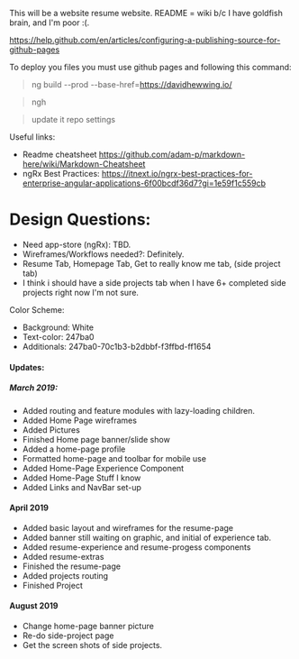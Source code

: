 This will be a website resume website. README = wiki b/c I have goldfish brain, and I'm poor :(.

https://help.github.com/en/articles/configuring-a-publishing-source-for-github-pages

To deploy you files you must use github pages and following this command:
> ng build --prod --base-href=https://davidhewwing.io/ 

> ngh

> update it repo settings

Useful links:
* Readme cheatsheet https://github.com/adam-p/markdown-here/wiki/Markdown-Cheatsheet
* ngRx Best Practices: https://itnext.io/ngrx-best-practices-for-enterprise-angular-applications-6f00bcdf36d7?gi=1e59f1c559cb

# Design Questions:
* Need app-store (ngRx): TBD.
* Wireframes/Workflows needed?: Definitely.
* Resume Tab, Homepage Tab, Get to really know me tab, (side project tab)
* I think i should have a side projects tab when I have 6+ completed side projects right now I'm not sure.

Color Scheme:
* Background: White
* Text-color: 247ba0
* Additionals: 247ba0-70c1b3-b2dbbf-f3ffbd-ff1654

#### Updates:
##### March 2019:
* Added routing and feature modules with lazy-loading children.
* Added Home Page wireframes
* Added Pictures
* Finished Home page banner/slide show
* Added a home-page profile
* Formatted home-page and toolbar for mobile use
* Added Home-Page Experience Component
* Added Home-Page Stuff I know
* Added Links and NavBar set-up

#### April 2019
* Added basic layout and wireframes for the resume-page
* Added banner still waiting on graphic, and initial of experience tab.
* Added resume-experience and resume-progess components
* Added resume-extras
* Finished the resume-page
* Added projects routing
* Finished Project

#### August 2019
* Change home-page banner picture
* Re-do side-project page
* Get the screen shots of side projects.
